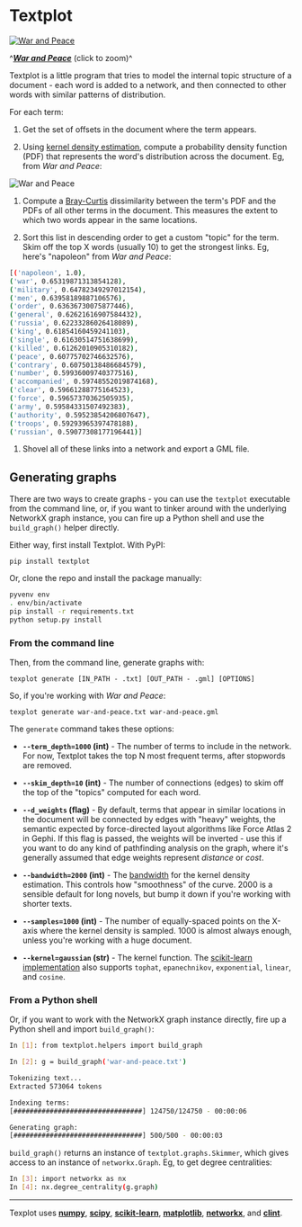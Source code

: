 # Textplot

<a href="http://textplot.s3-website-us-west-1.amazonaws.com/#mental-maps/war-and-peace" target="_new">![War and Peace](notes/mental-maps/networks/war-and-peace.jpg)</a>

^<a href="http://textplot.s3-website-us-west-1.amazonaws.com/#mental-maps/war-and-peace" target="_new">**_War and Peace_**</a> (click to zoom)^

Textplot is a little program that tries to model the internal topic structure of a document - each word is added to a network, and then connected to other words with similar patterns of distribution.

For each term:

1. Get the set of offsets in the document where the term appears.

1. Using [kernel density estimation](http://en.wikipedia.org/wiki/Kernel_density_estimation), compute a probability density function (PDF) that represents the word's distribution across the document. Eg, from _War and Peace_:

  ![War and Peace](notes/mental-maps/figures/war.png)

1. Compute a [Bray-Curtis](http://en.wikipedia.org/wiki/Bray%E2%80%93Curtis_dissimilarity) dissimilarity between the term's PDF and the PDFs of all other terms in the document. This measures the extent to which two words appear in the same locations.

1. Sort this list in descending order to get a custom "topic" for the term. Skim off the top X words (usually 10) to get the strongest links. Eg, here's "napoleon" from _War and Peace_:

  ```bash
  [('napoleon', 1.0),
  ('war', 0.65319871313854128),
  ('military', 0.64782349297012154),
  ('men', 0.63958189887106576),
  ('order', 0.63636730075877446),
  ('general', 0.62621616907584432),
  ('russia', 0.62233286026418089),
  ('king', 0.61854160459241103),
  ('single', 0.61630514751638699),
  ('killed', 0.61262010905310182),
  ('peace', 0.60775702746632576),
  ('contrary', 0.60750138486684579),
  ('number', 0.59936009740377516),
  ('accompanied', 0.59748552019874168),
  ('clear', 0.59661288775164523),
  ('force', 0.59657370362505935),
  ('army', 0.59584331507492383),
  ('authority', 0.59523854206807647),
  ('troops', 0.59293965397478188),
  ('russian', 0.59077308177196441)]
  ```

1. Shovel all of these links into a network and export a GML file.

## Generating graphs

There are two ways to create graphs - you can use the `textplot` executable from the command line, or, if you want to tinker around with the underlying NetworkX graph instance, you can fire up a Python shell and use the `build_graph()` helper directly.

Either way, first install Textplot. With PyPI:

`pip install textplot`

Or, clone the repo and install the package manually:

```bash
pyvenv env
. env/bin/activate
pip install -r requirements.txt
python setup.py install
```

### From the command line

Then, from the command line, generate graphs with:

`texplot generate [IN_PATH - .txt] [OUT_PATH - .gml] [OPTIONS]`

So, if you're working with _War and Peace_:

`texplot generate war-and-peace.txt war-and-peace.gml`

The `generate` command takes these options:

- **`--term_depth=1000` (int)** - The number of terms to include in the network. For now, Textplot takes the top N most frequent terms, after stopwords are removed.

- **`--skim_depth=10` (int)** - The number of connections (edges) to skim off the top of the "topics" computed for each word.

- **`--d_weights` (flag)** - By default, terms that appear in similar locations in the document will be connected by edges with "heavy" weights, the semantic expected by force-directed layout algorithms like Force Atlas 2 in Gephi. If this flag is passed, the weights will be inverted - use this if you want to do any kind of pathfinding analysis on the graph, where it's generally assumed that edge weights represent _distance_ or _cost_.

- **`--bandwidth=2000` (int)** - The [bandwidth](http://en.wikipedia.org/wiki/Kernel_density_estimation#Bandwidth_selection) for the kernel density estimation. This controls how "smoothness" of the curve. 2000 is a sensible default for long novels, but bump it down if you're working with shorter texts.

- **`--samples=1000` (int)** - The number of equally-spaced points on the X-axis where the kernel density is sampled. 1000 is almost always enough, unless you're working with a huge document.

- **`--kernel=gaussian` (str)** - The kernel function. The [scikit-learn implementation](http://scikit-learn.org/stable/modules/generated/sklearn.neighbors.KernelDensity.html) also supports `tophat`, `epanechnikov`, `exponential`, `linear`, and `cosine`.

### From a Python shell

Or, if you want to work with the NetworkX graph instance directly, fire up a Python shell and import `build_graph()`:

```bash
In [1]: from textplot.helpers import build_graph

In [2]: g = build_graph('war-and-peace.txt')

Tokenizing text...
Extracted 573064 tokens

Indexing terms:
[################################] 124750/124750 - 00:00:06

Generating graph:
[################################] 500/500 - 00:00:03
```

`build_graph()` returns an instance of `textplot.graphs.Skimmer`, which gives access to an instance of `networkx.Graph`. Eg, to get degree centralities:

```bash
In [3]: import networkx as nx
In [4]: nx.degree_centrality(g.graph)
```

---

Texplot uses **[numpy](http://www.numpy.org)**, **[scipy](http://www.scipy.org)**, **[scikit-learn](http://scikit-learn.org)**, **[matplotlib](http://matplotlib.org)**, **[networkx](http://networkx.github.io)**, and **[clint](https://github.com/kennethreitz/clint)**.
